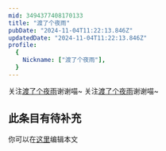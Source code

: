 ```yaml
---
mid: 3494377408170133
title: "渡了个夜雨"
pubDate: "2024-11-04T11:22:13.846Z"
updatedDate: "2024-11-04T11:22:13.846Z"
profile:
  {
    Nickname: ["渡了个夜雨"],
  }
---
```


关注[渡了个夜雨](https://space.bilibili.com/3494377408170133)谢谢喵~ 关注[渡了个夜雨](https://space.bilibili.com/3494377408170133)谢谢喵~

## 此条目有待补充
你可以在[这里](https://github.com/Yuhanawa/VTuber.ICU-Content/edit/master/v/渡了个夜雨/index.md)编辑本文

